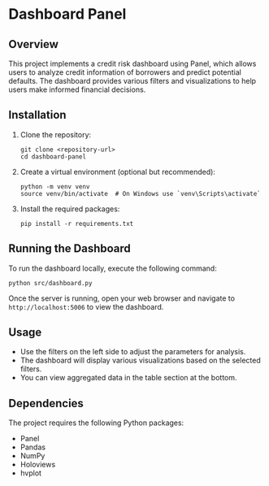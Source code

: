 # Dashboard Panel

## Overview
This project implements a credit risk dashboard using Panel, which allows users to analyze credit information of borrowers and predict potential defaults. The dashboard provides various filters and visualizations to help users make informed financial decisions.

## Installation

1. Clone the repository:
   ```
   git clone <repository-url>
   cd dashboard-panel
   ```

2. Create a virtual environment (optional but recommended):
   ```
   python -m venv venv
   source venv/bin/activate  # On Windows use `venv\Scripts\activate`
   ```

3. Install the required packages:
   ```
   pip install -r requirements.txt
   ```

## Running the Dashboard

To run the dashboard locally, execute the following command:
```
python src/dashboard.py
```

Once the server is running, open your web browser and navigate to `http://localhost:5006` to view the dashboard.

## Usage

- Use the filters on the left side to adjust the parameters for analysis.
- The dashboard will display various visualizations based on the selected filters.
- You can view aggregated data in the table section at the bottom.

## Dependencies

The project requires the following Python packages:
- Panel
- Pandas
- NumPy
- Holoviews
- hvplot


